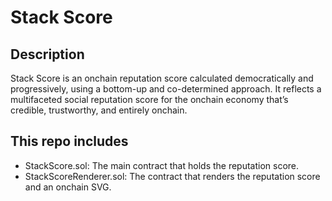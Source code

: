 # Stack Score

## Description

Stack Score is an onchain reputation score calculated democratically and progressively, using a bottom-up and co-determined approach. It reflects a multifaceted
social reputation score for the onchain economy that’s credible, trustworthy, and entirely onchain.

## This repo includes

- StackScore.sol: The main contract that holds the reputation score.
- StackScoreRenderer.sol: The contract that renders the reputation score and an onchain SVG.
